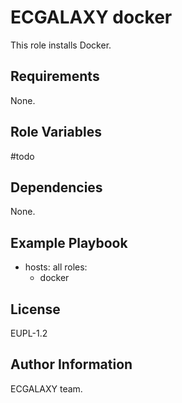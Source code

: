 ECGALAXY docker
=======================

This role installs Docker.

Requirements
------------

None.

Role Variables
--------------

#todo

Dependencies
------------

None.

Example Playbook
----------------

- hosts: all
  roles:
    - docker

License
-------

EUPL-1.2

Author Information
------------------

ECGALAXY team.
